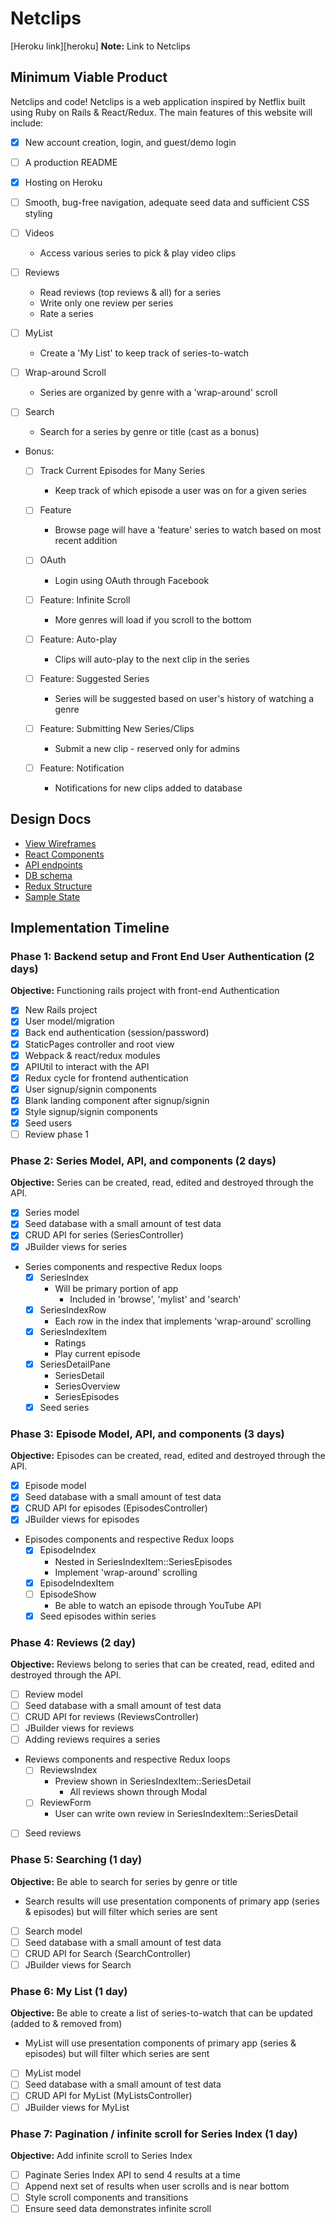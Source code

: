# Netclips

[Heroku link][heroku] **Note:** Link to Netclips

## Minimum Viable Product

Netclips and code! Netclips is a web application inspired by Netflix built using Ruby on Rails & React/Redux. The main features of this website will include:

- [X] New account creation, login, and guest/demo login
- [ ] A production README
- [X] Hosting on Heroku
- [ ] Smooth, bug-free navigation, adequate seed data and sufficient CSS styling

- [ ] Videos
  - Access various series to pick & play video clips

- [ ] Reviews
  - Read reviews (top reviews & all) for a series
  - Write only one review per series
  - Rate a series

- [ ] MyList
  - Create a 'My List' to keep track of series-to-watch

- [ ] Wrap-around Scroll
  - Series are organized by genre with a 'wrap-around' scroll

- [ ] Search
  - Search for a series by genre or title (cast as a bonus)

- Bonus:
  - [ ] Track Current Episodes for Many Series
    - Keep track of which episode a user was on for a given series

  - [ ] Feature
    - Browse page will have a 'feature' series to watch based on most recent addition

  - [ ] OAuth
    - Login using OAuth through Facebook

  - [ ] Feature: Infinite Scroll
    - More genres will load if you scroll to the bottom

  - [ ] Feature: Auto-play
    - Clips will auto-play to the next clip in the series

  - [ ] Feature: Suggested Series
    - Series will be suggested based on user's history of watching a genre

  - [ ] Feature: Submitting New Series/Clips
    - Submit a new clip - reserved only for admins

  - [ ] Feature: Notification
    - Notifications for new clips added to database

## Design Docs
* [View Wireframes][wireframes]
* [React Components][components]
* [API endpoints][api-endpoints]
* [DB schema][schema]
* [Redux Structure][redux-structure]
* [Sample State][sample-state]

[wireframes]: docs/wireframes
[components]: docs/component-heirarchy.md
[redux-structure]: docs/redux-structure.md
[sample-state]: docs/sample-state.md
[api-endpoints]: docs/api-endpoints.md
[schema]: docs/schema.md

## Implementation Timeline

### Phase 1: Backend setup and Front End User Authentication (2 days)

**Objective:** Functioning rails project with front-end Authentication

- [X] New Rails project
- [X] User model/migration
- [X] Back end authentication (session/password)
- [X] StaticPages controller and root view
- [X] Webpack & react/redux modules
- [X] APIUtil to interact with the API
- [X] Redux cycle for frontend authentication
- [X] User signup/signin components
- [X] Blank landing component after signup/signin
- [X] Style signup/signin components
- [X] Seed users
- [ ] Review phase 1

### Phase 2: Series Model, API, and components (2 days)

**Objective:** Series can be created, read, edited and destroyed through the API.

- [X] Series model
- [X] Seed database with a small amount of test data
- [X] CRUD API for series (SeriesController)
- [X] JBuilder views for series
- Series components and respective Redux loops
  - [X] SeriesIndex
    - Will be primary portion of app
      * Included in 'browse', 'mylist' and 'search'
  - [X] SeriesIndexRow
    - Each row in the index that implements 'wrap-around' scrolling
  - [X] SeriesIndexItem
    - Ratings
    - Play current episode
  - [X] SeriesDetailPane
      - SeriesDetail
      - SeriesOverview
      - SeriesEpisodes
  - [X] Seed series

### Phase 3: Episode Model, API, and components (3 days)

**Objective:** Episodes can be created, read, edited and destroyed through the API.

- [X] Episode model
- [X] Seed database with a small amount of test data
- [X] CRUD API for episodes (EpisodesController)
- [X] JBuilder views for episodes
- Episodes components and respective Redux loops
  - [X] EpisodeIndex
    - Nested in SeriesIndexItem::SeriesEpisodes
    - Implement 'wrap-around' scrolling
  - [X] EpisodeIndexItem
  - [ ] EpisodeShow
    - Be able to watch an episode through YouTube API
  - [X] Seed episodes within series

### Phase 4: Reviews (2 day)

**Objective:** Reviews belong to series that can be created, read, edited and destroyed through the API.

- [ ] Review model
- [ ] Seed database with a small amount of test data
- [ ] CRUD API for reviews (ReviewsController)
- [ ] JBuilder views for reviews
- [ ] Adding reviews requires a series
- Reviews components and respective Redux loops
  - [ ] ReviewsIndex
    - Preview shown in SeriesIndexItem::SeriesDetail
      - All reviews shown through Modal
  - [ ] ReviewForm
    - User can write own review in SeriesIndexItem::SeriesDetail
- [ ] Seed reviews

### Phase 5: Searching (1 day)

**Objective:** Be able to search for series by genre or title

- Search results will use presentation components of primary app (series & episodes) but will filter which series are sent

- [ ] Search model
- [ ] Seed database with a small amount of test data
- [ ] CRUD API for Search (SearchController)
- [ ] JBuilder views for Search

### Phase 6: My List (1 day)

**Objective:** Be able to create a list of series-to-watch that can be updated (added to & removed from)

- MyList will use presentation components of primary app (series & episodes) but will filter which series are sent

- [ ] MyList model
- [ ] Seed database with a small amount of test data
- [ ] CRUD API for MyList (MyListsController)
- [ ] JBuilder views for MyList

### Phase 7: Pagination / infinite scroll for Series Index (1 day)

**Objective:** Add infinite scroll to Series Index

- [ ] Paginate Series Index API to send 4 results at a time
- [ ] Append next set of results when user scrolls and is near bottom
- [ ] Style scroll components and transitions
- [ ] Ensure seed data demonstrates infinite scroll
